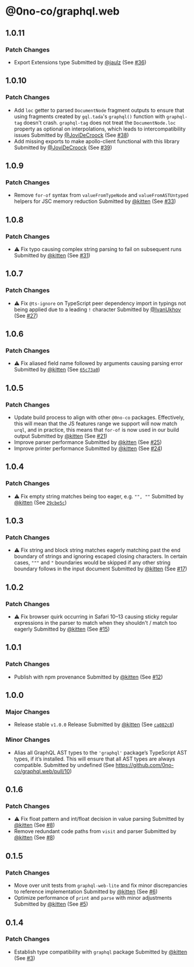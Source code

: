 # @0no-co/graphql.web

## 1.0.11

### Patch Changes

- Export Extensions type
  Submitted by [@jaulz](https://github.com/jaulz) (See [#36](https://github.com/0no-co/graphql.web/pull/36))

## 1.0.10

### Patch Changes

- Add `loc` getter to parsed `DocumentNode` fragment outputs to ensure that using fragments created by `gql.tada`'s `graphql()` function with `graphql-tag` doesn't crash. `graphql-tag` does not treat the `DocumentNode.loc` property as optional on interpolations, which leads to intercompatibility issues
  Submitted by [@JoviDeCroock](https://github.com/JoviDeCroock) (See [#38](https://github.com/0no-co/graphql.web/pull/38))
- Add missing exports to make apollo-client functional with this library
  Submitted by [@JoviDeCroock](https://github.com/JoviDeCroock) (See [#39](https://github.com/0no-co/graphql.web/pull/39))

## 1.0.9

### Patch Changes

- Remove `for-of` syntax from `valueFromTypeNode` and `valueFromASTUntyped` helpers for JSC memory reduction
  Submitted by [@kitten](https://github.com/kitten) (See [#33](https://github.com/0no-co/graphql.web/pull/33))

## 1.0.8

### Patch Changes

- ⚠️ Fix typo causing complex string parsing to fail on subsequent runs
  Submitted by [@kitten](https://github.com/kitten) (See [#31](https://github.com/0no-co/graphql.web/pull/31))

## 1.0.7

### Patch Changes

- ⚠️ Fix `@ts-ignore` on TypeScript peer dependency import in typings not being applied due to a leading `!` character
  Submitted by [@IvanUkhov](https://github.com/IvanUkhov) (See [#27](https://github.com/0no-co/graphql.web/pull/27))

## 1.0.6

### Patch Changes

- ⚠️ Fix aliased field name followed by arguments causing parsing error
  Submitted by [@kitten](https://github.com/kitten) (See [`65c73a0`](https://github.com/0no-co/graphql.web/commit/65c73a0b64a8e5c263683de667942089f143505d))

## 1.0.5

### Patch Changes

- Update build process to align with other `@0no-co` packages. Effectively, this will mean that the JS features range we support will now match `urql`, and in practice, this means that `for-of` is now used in our build output
  Submitted by [@kitten](https://github.com/kitten) (See [#21](https://github.com/0no-co/graphql.web/pull/21))
- Improve parser performance
  Submitted by [@kitten](https://github.com/kitten) (See [#25](https://github.com/0no-co/graphql.web/pull/25))
- Improve printer performance
  Submitted by [@kitten](https://github.com/kitten) (See [#24](https://github.com/0no-co/graphql.web/pull/24))

## 1.0.4

### Patch Changes

- ⚠️ Fix empty string matches being too eager, e.g. `"", ""`
  Submitted by [@kitten](https://github.com/kitten) (See [`29cbe5c`](https://github.com/0no-co/graphql.web/commit/29cbe5c8da183747c966aab8f214cfef9a9a5946))

## 1.0.3

### Patch Changes

- ⚠️ Fix string and block string matches eagerly matching past the end boundary of strings and ignoring escaped closing characters. In certain cases, `"""` and `"` boundaries would be skipped if any other string boundary follows in the input document
  Submitted by [@kitten](https://github.com/kitten) (See [#17](https://github.com/0no-co/graphql.web/pull/17))

## 1.0.2

### Patch Changes

- ⚠️ Fix browser quirk occurring in Safari 10–13 causing sticky regular expressions in the parser to match when they shouldn't / match too eagerly
  Submitted by [@kitten](https://github.com/kitten) (See [#15](https://github.com/0no-co/graphql.web/pull/15))

## 1.0.1

### Patch Changes

- Publish with npm provenance
  Submitted by [@kitten](https://github.com/kitten) (See [#12](https://github.com/0no-co/graphql.web/pull/12))

## 1.0.0

### Major Changes

- Release stable `v1.0.0` Release
  Submitted by [@kitten](https://github.com/kitten) (See [`ca082c8`](https://github.com/0no-co/graphql.web/commit/ca082c82bcfbedda0b23f4887bffff2d1423e2e2))

### Minor Changes

- Alias all GraphQL AST types to the `'graphql'` package’s TypeScript AST types, if it’s installed. This will ensure that all AST types are always compatible.
  Submitted by undefined (See https://github.com/0no-co/graphql.web/pull/10)

## 0.1.6

### Patch Changes

- ⚠️ Fix float pattern and int/float decision in value parsing
  Submitted by [@kitten](https://github.com/kitten) (See [#8](https://github.com/0no-co/graphql.web/pull/8))
- Remove redundant code paths from `visit` and parser
  Submitted by [@kitten](https://github.com/kitten) (See [#8](https://github.com/0no-co/graphql.web/pull/8))

## 0.1.5

### Patch Changes

- Move over unit tests from `graphql-web-lite` and fix minor discrepancies to reference implementation
  Submitted by [@kitten](https://github.com/kitten) (See [#6](https://github.com/0no-co/graphql.web/pull/6))
- Optimize performance of `print` and `parse` with minor adjustments
  Submitted by [@kitten](https://github.com/kitten) (See [#5](https://github.com/0no-co/graphql.web/pull/5))

## 0.1.4

### Patch Changes

- Establish type compatibility with `graphql` package
  Submitted by [@kitten](https://github.com/kitten) (See [#3](https://github.com/0no-co/graphql.web/pull/3))
